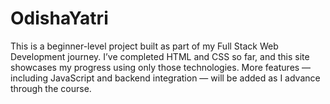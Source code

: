 # OdishaYatri
This is a beginner-level project built as part of my Full Stack Web Development journey. I’ve completed HTML and CSS so far, and this site showcases my progress using only those technologies. More features — including JavaScript and backend integration — will be added as I advance through the course.
